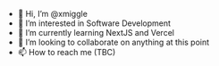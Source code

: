 - 👋 Hi, I’m @xmiggle
- 👀 I’m interested in Software Development
- 🌱 I’m currently learning NextJS and Vercel
- 💞️ I’m looking to collaborate on anything at this point
- 📫 How to reach me (TBC)

<!---
xmiggle/xmiggle is a ✨ special ✨ repository because its `README.md` (this file) appears on your GitHub profile.
You can click the Preview link to take a look at your changes.
--->
